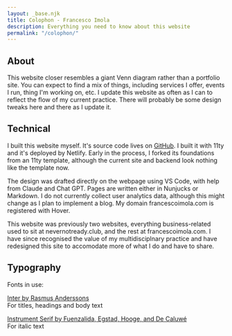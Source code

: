 ```yaml
---
layout: _base.njk
title: Colophon - Francesco Imola
description: Everything you need to know about this website
permalink: "/colophon/"
---
```


## About

This website closer resembles a giant Venn diagram rather than a portfolio site. You can expect to find a mix of things, including services I offer, events I run, thing I'm working on, etc. I update this website as often as I can to reflect the flow of my current practice. There will probably be some design tweaks here and there as I update it.

## Technical

I built this website myself. It's source code lives on [GitHub](https://github.com/francescoimola/nevernotready.git). I built it with 11ty and it's deployed by Netlify. Early in the process, I forked its foundations from an 11ty template, although the current site and backend look nothing like the template now.

The design was drafted directly on the webpage using VS Code, with help from Claude and Chat GPT. Pages are written either in Nunjucks or Markdown. I do not currently collect user analytics data, although this might change as I plan to implement a blog. My domain francescoimola.com is registered with Hover.

This website was previously two websites, everything business-related used to sit at nevernotready.club, and the rest at francescoimola.com. I have since recognised the value of my multidisciplnary practice and have redesigned this site to accomodate more of what I do and have to share.

## Typography

Fonts in use:

[Inter by Rasmus Anderssons](https://rsms.me/inter/) <br>For titles, headings and body text

[Instrument Serif by Fuenzalida, Egstad, Hooge, and De Caluwé](https://github.com/Instrument/instrument-serif) <br>For italic text